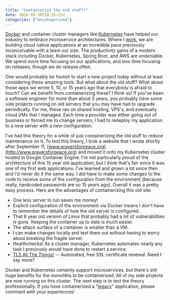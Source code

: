 ```yaml
---
title: "Containerize the old stuff!"
date: 2016-09-30T20:25:25Z
categories: ["Uncategorized"]
---
```


[Docker](https://www.docker.com/) and container cluster managers like [Kubernetes](http://kubernetes.io) have helped our industry to embrace microservice architectures. Where I [work](http://www.fitchsolutions.com/), we are building cloud native applications at an incredible pace previously inconceivable with a team our size. The productivity gains of a modern stack including Docker, Kubernetes, Spring Boot, and AWS are undeniable. We spend more time focusing on our applications, and less time focusing on releases, though we do release often.

One would probably be foolish to start a new project today without at least considering these amazing tools. But what about the old stuff? What about those apps we wrote 5, 10, or 15 years ago that everybody is afraid to touch? Can we benefit from containerizing these? I think so! If you've been a software engineer for more than about 5 years, you probably have some side projects running on old servers that you may have had to upgrade periodically. For me, these ran on shared hosting, VPS's, and eventually cloud VMs that I managed. Each time a provider was either going out of business or forced me to change servers, I had to redeploy my application to a new server with a new configuration.

I've had this theory for a while of just containerizing the old stuff to reduce maintenance on it. To test this theory, I took a website that I wrote shortly after September 11, [www.prayersforpeace.org](http://www.prayersforpeace.org) and moved it onto my Kubernetes cluster hosted in Google Container Engine. I'm not particularly proud of the architecture of this 15 year old application, but I think that's fair since it was one of my first web applications. I've learned and grown a lot since then and I'd never do it the same way. I did have to make some changes to the code to receive some of the configuration from the environment (because really, hardcoded passwords are so 15 years ago). Overall it was a pretty easy process. Here are the advantages of containerizing this old site:

*   One less server to run saves me money!
*   Explicit configuration of the environment via Docker means I don't have to remember the details of how the old server is configured.
*   That 6 year old version of Linux that probably had a lot of vulnerabilities is gone. Keeping the container up to date is much easier.
*   The attack surface of a container is smaller than a VM.
*   I can make changes locally and test them out without having to worry about breaking the fragile server.
*   Healthchecks! As a cluster manager, Kubernetes automates nearly any task I previously would have done to restart a service.
*   [TLS All The Things!](https://mattjones.technology/2016/09/04/tls-all-the-things/) -- Automated, free SSL certificate renewal. Need I say more?

Docker and Kubernetes certainly support microservices, but there's still huge benefits for the monoliths to be containerized. All of my side projects are now running on this cluster. The next step is to test the theory professionally. If you have containerized a "[legacy](https://twitter.com/drewlesueur/status/767122443102097409)" application, please comment with your experiences!
